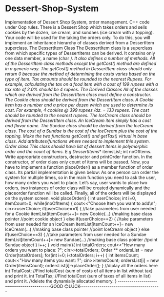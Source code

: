 # Dessert-Shop-System
Implementation of Dessert Shop System, order management. C++ code under Oop rules.
There is a Dessert Shop which takes orders and sells cookies by the dozen, ice cream, and sundaes (ice cream
with a topping). Your code will be used for the taking the orders only. To do this, you will implement an
inheritance hierarchy of classes derived from a DessertItem superclass.
The DessertItem Class
The DessertItem class is a superclass from which specific types of DessertItems can be derived. It contains only
one data member, a name (char *). It also defines a number of methods. All of the DessertItem class methods
except the getCost() method are defined in a generic way.
The getCost() method in DessertItem class should only return 0 because the method of determining the costs
varies based on the type of item.
Tax amounts should be rounded to the nearest Rupees. For example, calculating the tax on a food item with a
cost of 199 rupees with a tax rate of 2.0% should be 4 rupees.
The Derived Classes
All of the classes which are derived from the DessertItem class must define a constructor. The Cookie class
should be derived from the DessertItem class. A Cookie item has a number and a price per dozen which are
used to determine its cost. For example, 4 cookies @ 399 rupees /dz. = 133 rupees. The cost should be
rounded to the nearest rupees.
The IceCream class should be derived from the DessertItem class. An IceCream item simply has a cost and
flavor name.
The Sundae class should be derived from the IceCream class. The cost of a Sundae is the cost of the IceCream
plus the cost of the topping.
Make the two functions getCost() and getTax() virtual in base class.
Add attributes/functions where needed to implement this system.
Order class
This class should have list of dessert Items in polymorphic order and the count of items.
E.g DessertItems** itemsList; int noOfItems.
Write appropriate constructors, destructor and printOrder function.
In the constructor, of order class only count of items will be passed. Now, you have to implement a function
placeOrder() as a member function of order class. Its partial implementation is given below:
As one person can order the system for multiple times, so in the main function you need to ask the user, how
many orders you want to place. Let’s say, user wants to place two orders, two instances of order class will be
created dynamically and the placeorder function will be called.
Finally, all of the orders will be displayed on the system screen.
void placeOrder()
{
int userChoice;
int i=0, itemCount=0;
while(i<this->noOfItems)
{
cout<<"Choose Item you want to add\n";
cin>>userChoice;
if(userChoice==1)
{
//take parameters from user needed for a Cookie
itemList[itemCount++]= new Cookie(...)
//making base class pointer //point cookie object
}
else if(userChoice==2)
{
//take parameters from user needed for an IceCream
itemList[itemCount++]= new IceCream(...)
//making base class pointer //point IceCream object
}
else if(userChoice==3)
{
//take parameters from user needed for a Sundae
itemList[itemCount++]= new Sundae(...)
//making base class pointer //point Sundae object
}
i++;
}
void main(){
int totalOrders;
cout<<"How many orders you want to place: ?";
cin>>totalOrders;
Order ** ordersList = new Order[totalOrders];
for(int i=0; i<totalOrders; i++)
{
int itemsCount;
cout<<"How many items you want: ?";
cin>>itemsCount;
ordersList[i] = new Order(itemsCount);
ordersList[i]->placeOrder();
}
//diplay all the orders here
int TotalCost;
//Find totalCost (sum of costs of all items in list without tax) and print it.
int TotalTax;
//Find totalCost (sum of taxes of all items in list) and print it.
//delete the dynamially allocated memory.
}
-------------------------------------------GOOD 😊LUCK-----------------------------------------
